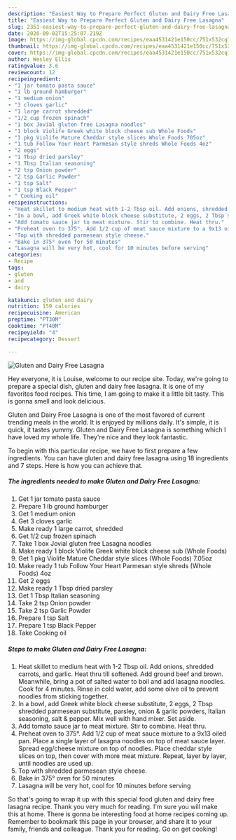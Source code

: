 ```yaml
---
description: "Easiest Way to Prepare Perfect Gluten and Dairy Free Lasagna"
title: "Easiest Way to Prepare Perfect Gluten and Dairy Free Lasagna"
slug: 2351-easiest-way-to-prepare-perfect-gluten-and-dairy-free-lasagna
date: 2020-09-02T15:25:07.219Z
image: https://img-global.cpcdn.com/recipes/eaa4531421e150cc/751x532cq70/gluten-and-dairy-free-lasagna-recipe-main-photo.jpg
thumbnail: https://img-global.cpcdn.com/recipes/eaa4531421e150cc/751x532cq70/gluten-and-dairy-free-lasagna-recipe-main-photo.jpg
cover: https://img-global.cpcdn.com/recipes/eaa4531421e150cc/751x532cq70/gluten-and-dairy-free-lasagna-recipe-main-photo.jpg
author: Wesley Ellis
ratingvalue: 3.6
reviewcount: 12
recipeingredient:
- "1 jar tomato pasta sauce"
- "1 lb ground hamburger"
- "1 medium onion"
- "3 cloves garlic"
- "1 large carrot shredded"
- "1/2 cup frozen spinach"
- "1 box Jovial gluten free Lasagna noodles"
- "1 block Violife Greek white block cheese sub Whole Foods"
- "1 pkg Violife Mature Cheddar style slices Whole Foods 705oz"
- "1 tub Follow Your Heart Parmesan style shreds Whole Foods 4oz"
- "2 eggs"
- "1 Tbsp dried parsley"
- "1 Tbsp Italian seasoning"
- "2 tsp Onion powder"
- "2 tsp Garlic Powder"
- "1 tsp Salt"
- "1 tsp Black Pepper"
- " Cooking oil"
recipeinstructions:
- "Heat skillet to medium heat with 1-2 Tbsp oil. Add onions, shredded carrots, and garlic. Heat thru till softened. Add ground beef and brown. Meanwhile, bring a pot of salted water to boil and add lasagna noodles. Cook for 4 minutes. Rinse in cold water, add some olive oil to prevent noodles from sticking together."
- "In a bowl, add Greek white block cheese substitute, 2 eggs, 2 Tbsp shredded parmesean substitute, parsley, onion &amp; garlic powders, Italian seasoning, salt &amp; pepper. Mix well with hand mixer. Set aside."
- "Add tomato sauce jar to meat mixture. Stir to combine. Heat thru."
- "Preheat oven to 375°. Add 1/2 cup of meat sauce mixture to a 9x13 oiled pan. Place a single layer of lasagna noodles on top of meat sauce layer. Spread egg/cheese mixture on top of noodles. Place cheddar style slices on top, then cover with more meat mixture. Repeat, layer by layer, until noodles are used up."
- "Top with shredded parmesean style cheese."
- "Bake in 375° oven for 50 minutes"
- "Lasagna will be very hot, cool for 10 minutes before serving"
categories:
- Recipe
tags:
- gluten
- and
- dairy

katakunci: gluten and dairy 
nutrition: 159 calories
recipecuisine: American
preptime: "PT30M"
cooktime: "PT40M"
recipeyield: "4"
recipecategory: Dessert

---
```



![Gluten and Dairy Free Lasagna](https://img-global.cpcdn.com/recipes/eaa4531421e150cc/751x532cq70/gluten-and-dairy-free-lasagna-recipe-main-photo.jpg)

Hey everyone, it is Louise, welcome to our recipe site. Today, we're going to prepare a special dish, gluten and dairy free lasagna. It is one of my favorites food recipes. This time, I am going to make it a little bit tasty. This is gonna smell and look delicious.



Gluten and Dairy Free Lasagna is one of the most favored of current trending meals in the world. It is enjoyed by millions daily. It's simple, it is quick, it tastes yummy. Gluten and Dairy Free Lasagna is something which I have loved my whole life. They're nice and they look fantastic.


To begin with this particular recipe, we have to first prepare a few ingredients. You can have gluten and dairy free lasagna using 18 ingredients and 7 steps. Here is how you can achieve that.

<!--inarticleads1-->

##### The ingredients needed to make Gluten and Dairy Free Lasagna:

1. Get 1 jar tomato pasta sauce
1. Prepare 1 lb ground hamburger
1. Get 1 medium onion
1. Get 3 cloves garlic
1. Make ready 1 large carrot, shredded
1. Get 1/2 cup frozen spinach
1. Take 1 box Jovial gluten free Lasagna noodles
1. Make ready 1 block Violife Greek white block cheese sub (Whole Foods)
1. Get 1 pkg Violife Mature Cheddar style slices (Whole Foods) 7.05oz
1. Make ready 1 tub Follow Your Heart Parmesan style shreds (Whole Foods) 4oz
1. Get 2 eggs
1. Make ready 1 Tbsp dried parsley
1. Get 1 Tbsp Italian seasoning
1. Take 2 tsp Onion powder
1. Take 2 tsp Garlic Powder
1. Prepare 1 tsp Salt
1. Prepare 1 tsp Black Pepper
1. Take  Cooking oil




<!--inarticleads2-->

##### Steps to make Gluten and Dairy Free Lasagna:

1. Heat skillet to medium heat with 1-2 Tbsp oil. Add onions, shredded carrots, and garlic. Heat thru till softened. Add ground beef and brown. Meanwhile, bring a pot of salted water to boil and add lasagna noodles. Cook for 4 minutes. Rinse in cold water, add some olive oil to prevent noodles from sticking together.
1. In a bowl, add Greek white block cheese substitute, 2 eggs, 2 Tbsp shredded parmesean substitute, parsley, onion &amp; garlic powders, Italian seasoning, salt &amp; pepper. Mix well with hand mixer. Set aside.
1. Add tomato sauce jar to meat mixture. Stir to combine. Heat thru.
1. Preheat oven to 375°. Add 1/2 cup of meat sauce mixture to a 9x13 oiled pan. Place a single layer of lasagna noodles on top of meat sauce layer. Spread egg/cheese mixture on top of noodles. Place cheddar style slices on top, then cover with more meat mixture. Repeat, layer by layer, until noodles are used up.
1. Top with shredded parmesean style cheese.
1. Bake in 375° oven for 50 minutes
1. Lasagna will be very hot, cool for 10 minutes before serving




So that's going to wrap it up with this special food gluten and dairy free lasagna recipe. Thank you very much for reading. I'm sure you will make this at home. There is gonna be interesting food at home recipes coming up. Remember to bookmark this page in your browser, and share it to your family, friends and colleague. Thank you for reading. Go on get cooking!
